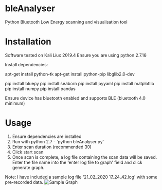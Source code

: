 # bleAnalyser
Python Bluetooth Low Energy scanning and visualisation tool


# Installation
Software tested on Kali Liux 2019.4 
Ensure you are using python 2.7.16

Install dependencies:

apt-get install python-tk
apt-get install python-pip libglib2.0-dev

pip install bluepy
pip install seaborn
pip install pyyaml
pip install matplotlib
pip install numpy
pip install pandas


Ensure device has bluetooth enabled and supports BLE (bluetooth 4.0 minimum)


# Usage

 1. Ensure dependencies are installed
 2. Run with python 2.7 - 'python bleAnalyser.py'
 3. Enter scan duration (recommended 30)
 4. Click start scan
 5. Once scan is complete, a log file containing the scan data will be saved.
    Enter the file name into the 'enter log file to graph' field and click generate graph.

Note: I have included a sample log file '21_02_2020 17_24_42.log' with some pre-recorded data.
![Sample Graph](https://i.imgur.com/5uCSOmW.png)

